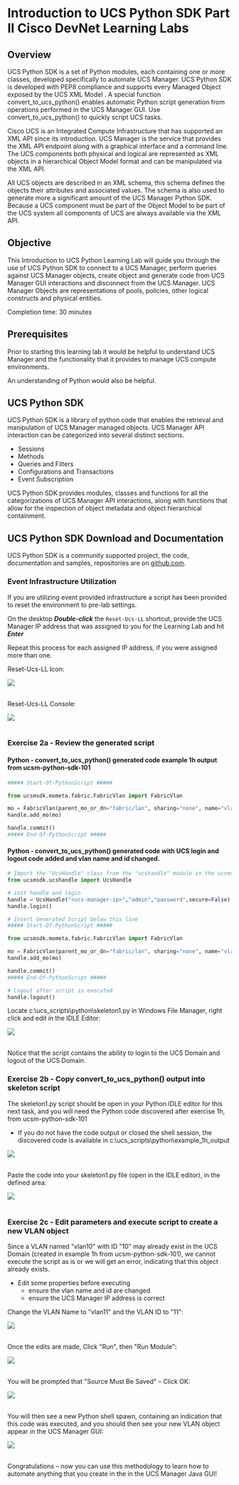 # Introduction to UCS Python SDK Part II Cisco DevNet Learning Labs

## Overview
UCS Python SDK is a set of Python modules, each containing one or more classes, developed specifically to automate UCS Manager. UCS Python SDK is developed with PEP8 compliance and supports every Managed Object exposed by the UCS XML Model . A special function convert_to_ucs_python() enables automatic Python script generation from operations performed in the UCS Manager GUI. Use convert_to_ucs_python() to quickly script UCS tasks.

Cisco UCS is an Integrated Compute Infrastructure that has supported an XML API since its introduction. UCS Manager is the service that provides the XML API endpoint along with a graphical interface and a command line.  The UCS components both physical and logical are represented as XML objects in a hierarchical Object Model format and can be manipulated via the XML API.

All UCS objects are described in an XML schema, this schema defines the objects their attributes and associated values. The schema is also used to generate more a significant amount of the UCS Manager Python SDK. Because a UCS component must be part of the Object Model to be part of the UCS system all components of UCS are always available via the XML API.

## Objective
This Introduction to UCS Python Learning Lab will guide you through the use of UCS Python SDK to connect to a UCS Manager, perform queries against UCS Manager objects, create object and generate code from UCS Manager GUI interactions and disconnect from the UCS Manager. UCS Manager Objects are representations of pools, policies, other logical constructs and physical entities.

Completion time: 30 minutes

## Prerequisites
Prior to starting this learning lab it would be helpful to understand UCS Manager and the functionality that it provides to manage UCS compute environments.

An understanding of Python would also be helpful.

## UCS Python SDK
UCS Python SDK is a library of python code that enables the retrieval and manipulation of UCS Manager managed objects. UCS Manager API interaction can be categorized into several distinct sections.
* Sessions
* Methods
* Queries and Filters
* Configurations and Transactions
* Event Subscription

UCS Python SDK provides modules, classes and functions for all the categorizations of UCS Manager API interactions, along with functions that allow for the inspection of object metadata and object hierarchical containment.

## UCS Python SDK Download and Documentation
UCS Python SDK is a community supported project, the code, documentation and samples, repositories are on [github.com](https://github.com/CiscoUcs/ucsmsdk).

### Event Infrastructure Utilization

  If you are utilizing event provided infrastructure a script has been provided to reset the environment to pre-lab settings.

  On the desktop <strong>*Double-click*</strong> the `Reset-Ucs-LL` shortcut, provide the UCS Manager IP address that was assigned to you for the Learning Lab and hit <strong>*Enter*</strong>

  Repeat this process for each assigned IP address, if you were assigned more than one.

  Reset-Ucs-LL Icon:

  ![](/posts/files/ucsm-python-sdk-102/assets/images/ucsm-ll-reset-01.jpg)<br/><br/>

  Reset-Ucs-LL Console:

  ![](/posts/files/ucsm-python-sdk-102/assets/images/ucsm-ll-reset-02.jpg)<br/><br/>


### Exercise 2a - Review the generated script

  #### Python - convert_to_ucs_python() generated code example 1h output from ucsm-python-sdk-101

  ```python
  ##### Start-Of-PythonScript #####

  from ucsmsdk.mometa.fabric.FabricVlan import FabricVlan

  mo = FabricVlan(parent_mo_or_dn="fabric/lan", sharing="none", name="vlan10", id="10", mcast_policy_name="", policy_owner="local", default_net="no", pub_nw_name="", compression_type="included")
  handle.add_mo(mo)

  handle.commit()
  ##### End-Of-PythonScript #####
  ```

  #### Python - convert_to_ucs_python() generated code with UCS login and logout code added and vlan name and id changed.

  ```Python
  # Import the "UcsHandle" class from the "ucshandle" module in the ucsmsdk directory
  from ucsmsdk.ucshandle import UcsHandle

  # init handle and login
  handle = UcsHandle("<ucs-manager-ip>","admin","password",secure=False)
  handle.login()

  # Insert Generated Script below this line
  ##### Start-Of-PythonScript #####

  from ucsmsdk.mometa.fabric.FabricVlan import FabricVlan

  mo = FabricVlan(parent_mo_or_dn="fabric/lan", sharing="none", name="vlan11", id="11", mcast_policy_name="", policy_owner="local", default_net="no", pub_nw_name="", compression_type="included")
  handle.add_mo(mo)

  handle.commit()
  ##### End-Of-PythonScript #####

  # Logout after script is executed
  handle.logout()
  ```

  Locate c:\ucs_scripts\python\skeleton1.py in Windows File Manager, right click and edit in the IDLE Editor:

  ![](/posts/files/ucsm-python-sdk-102/assets/images/ucsm-python-sdk-102-01.png)</br></br>

  Notice that the script contains the ability to login to the UCS Domain and logout of the UCS Domain.

### Exercise 2b - Copy convert_to_ucs_python() output  into skeleton script

  The skeleton1.py script should be open in your Python IDLE editor for this next task, and you will need the Python code discovered after exercise 1h, from ucsm-python-sdk-101

  -	If you do not have the code output or closed the shell session, the discovered code is available in c:\ucs_scripts\python\example_1h_output

  ![](/posts/files/ucsm-python-sdk-102/assets/images/ucsm-python-sdk-102-02.png)</br></br>

  Paste the code into your skeleton1.py file (open in the IDLE editor), in the defined area:

  ![](/posts/files/ucsm-python-sdk-102/assets/images/ucsm-python-sdk-102-03.png)</br></br>

### Exercise 2c - Edit parameters and execute script to create a new VLAN object

  Since a VLAN named "vlan10" with ID "10" may already exist in the UCS Domain (created in example 1h from ucsm-python-sdk-101), we cannot execute the script as is or we will get an error, indicating that this object already exists.

  -	Edit some properties before executing
    - ensure the vlan name and id are changed
    - ensure the UCS Manager IP address is correct

  Change the VLAN Name to "vlan11" and the VLAN ID to "11":

  ![](/posts/files/ucsm-python-sdk-102/assets/images/ucsm-python-sdk-102-04.png)</br></br>

  Once the edits are made, Click "Run", then "Run Module":

  ![](/posts/files/ucsm-python-sdk-102/assets/images/ucsm-python-sdk-102-05.png)</br></br>

  You will be prompted that "Source Must Be Saved" – Click OK:

  ![](/posts/files/ucsm-python-sdk-102/assets/images/ucsm-python-sdk-102-06.png)</br></br>

  You will then see a new Python shell spawn, containing an indication that this code was executed, and you should then see your new VLAN object appear in the UCS Manager GUI:

  ![](/posts/files/ucsm-python-sdk-102/assets/images/ucsm-python-sdk-102-07.png)</br></br>

  Congratulations – now you can use this methodology to learn how to automate anything that you create in the in the UCS Manager Java GUI!
